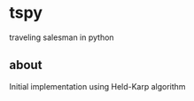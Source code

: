 tspy
===

traveling salesman in python

about
-----

Initial implementation using Held-Karp algorithm
